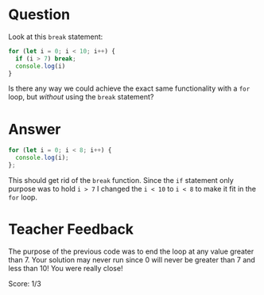 # Question
Look at this `break` statement:

```js
for (let i = 0; i < 10; i++) {
  if (i > 7) break;
  console.log(i)
}
```

Is there any way we could achieve the exact same functionality with a `for` loop, but *without* using the `break` statement?

# Answer
```js
for (let i = 0; i < 8; i++) {
  console.log(i);
};
```
This should get rid of the `break` function. Since the `if` statement only purpose was to hold `i > 7` I changed the `i < 10` to `i < 8` to make it fit in the `for` loop.  

# Teacher Feedback
The purpose of the previous code was to end the loop at any value greater than 7. Your solution may never run since 0 will never be greater than 7 and less than 10! You were really close! 

Score: 1/3